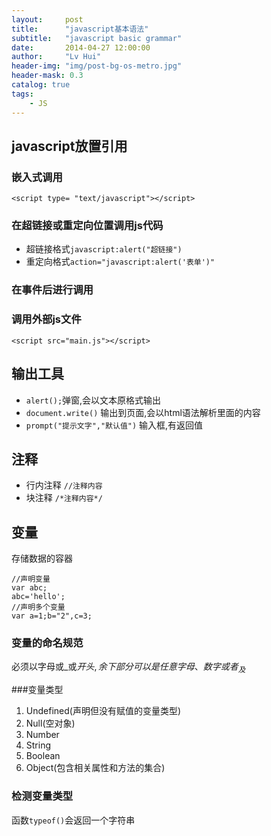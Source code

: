 ```yaml
---
layout:     post
title:      "javascript基本语法"
subtitle:   "javascript basic grammar"
date:       2014-04-27 12:00:00
author:     "Lv Hui"
header-img: "img/post-bg-os-metro.jpg"
header-mask: 0.3
catalog: true
tags:
    - JS
---
```



## javascript放置引用

### 嵌入式调用

`<script type= "text/javascript"></script>`

### 在超链接或重定向位置调用js代码

- 超链接格式`javascript:alert("超链接")`
- 重定向格式`action="javascript:alert('表单')"`

### 在事件后进行调用

### 调用外部js文件

`<script src="main.js"></script>`

## 输出工具

- `alert();`弹窗,会以文本原格式输出
- `document.write()` 输出到页面,会以html语法解析里面的内容
- `prompt("提示文字","默认值")` 输入框,有返回值

## 注释

- 行内注释 `//注释内容`
- 块注释 `/*注释内容*/`

## 变量

存储数据的容器

```
//声明变量
var abc;
abc='hello';
//声明多个变量
var a=1;b="2",c=3;
```

### 变量的命名规范

必须以字母或_或$开头,余下部分可以是任意字母、数字或者_及$

###变量类型

1. Undefined(声明但没有赋值的变量类型)
2. Null(空对象)
3. Number
4. String
5. Boolean
6. Object(包含相关属性和方法的集合)

### 检测变量类型

函数`typeof()`会返回一个字符串

